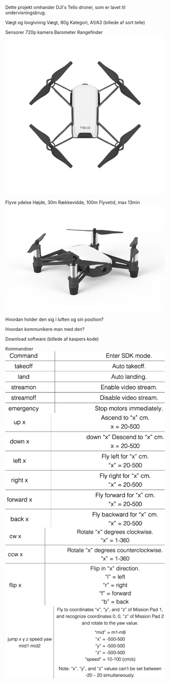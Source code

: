 Dette projekt omhander DJI's Tello droner, som er lavet til undervisningsbrug.

Vægt og lovgivning
Vægt, 80g
Kategori, A1/A3
(billede af sort telle)

Sensorer
720p kamera
Barometer
Rangefinder
![Tello Drone Top Profile](GFX/Tello_Drone_Top_Profile.jpg)

Flyve ydelse
Højde, 30m
Rækkevidde, 100m
Flyvetid, max 13min
![Tello Drone Side Profile](GFX/djitello3.jpg)

Hvordan holder den sig i luften og sin position?

Hvordan kommunikere man med den?

Download software
(billede af kaspers kode)

Kommandoer
![Tello Drone Commands](GFX/tellodronecommands1.png)
![Tello Drone Commands](GFX/tellodronecommands2.png)
![Tello Drone Commands](GFX/tellodronecommands3.png)
![Tello Drone Commands](GFX/tellodronecommands4.png)
